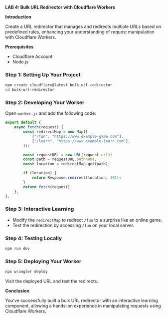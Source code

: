 **LAB 4: Bulk URL Redirector with Cloudflare Workers**

**Introduction**

Create a URL redirector that manages and redirects multiple URLs based on predefined rules, enhancing your understanding of request manipulation with Cloudflare Workers.

**Prerequisites**

- Cloudflare Account
- Node.js

### Step 1: **Setting Up Your Project**

   ```bash
   npm create cloudflare@latest bulk-url-redirector
   cd bulk-url-redirector
   ```

### Step 2: **Developing Your Worker**

Open `worker.js` and add the following code:

   ```javascript
   export default {
       async fetch(request) {
           const redirectMap = new Map([
               ["/fun", "https://www.example-game.com"],
               ["/learn", "https://www.example-learn.com"],
           ]);

           const requestURL = new URL(request.url);
           const path = requestURL.pathname;
           const location = redirectMap.get(path);

           if (location) {
               return Response.redirect(location, 301);
           }
           return fetch(request);
       },
   };
   ```

### Step 3: **Interactive Learning**

- Modify the `redirectMap` to redirect `/fun` to a surprise like an online game.
- Test the redirection by accessing `/fun` on your local server.

### Step 4: **Testing Locally**

   ```bash
   npm run dev
   ```

### Step 5: **Deploying Your Worker**

   ```bash
   npx wrangler deploy
   ```

Visit the deployed URL and test the redirects.

**Conclusion**

You've successfully built a bulk URL redirector with an interactive learning component, allowing a hands-on experience in manipulating requests using Cloudflare Workers.